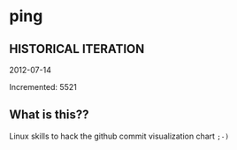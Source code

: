 # ping

## HISTORICAL ITERATION
2012-07-14

Incremented: 5521

## What is this?? 
Linux skills to hack the github commit visualization chart `;-)`
